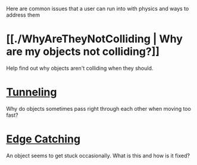 Here are common issues that a user can run into with physics and ways to address them

 #  [[./WhyAreTheyNotColliding | Why are my objects not colliding?]]
Help find out why objects aren't colliding when they should.

 #  [Tunneling](https://github.com/ZilchEngine/ZilchDocs/blob/master/zilch_editor_documentation/zeromanual/physics/physicstroubleshooting/tunneling.markdown)
Why do objects sometimes pass right through each other when moving too fast?

 #  [Edge Catching](https://github.com/ZilchEngine/ZilchDocs/blob/master/zilch_editor_documentation/zeromanual/physics/physicstroubleshooting/edgecatching.markdown)
An object seems to get stuck occasionally. What is this and how is it fixed? 

 